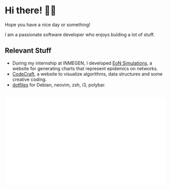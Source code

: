 # Hi there! 🐣🐥

Hope you have a nice day or something!

I am a passionate software developer who enjoys bulding a lot of stuff.

## Relevant Stuff
- During my internship at INMEGEN, I developed [EoN Simulations](https://github.com/victormhp/epidemics-simulations), a website for generating charts that represent epidemics on networks.
- [CodeCraft](https://github.com/victormhp/code-craft), a website to visualize algorithms, data structures and some creative coding.
- [dotfiles](https://github.com/victormhp/.dotfiles) for Debian, neovim, zsh, i3, polybar.

<br/>
<div align="center">
    <a href="https://victormhp.vercel.app/" target="_blank" title="GitHub metrics!">
        <img width="500" src="https://raw.githubusercontent.com/victormhp/victormhp/main/assets/metrics.svg" />
    </a>
</div>
